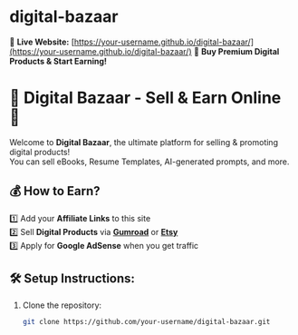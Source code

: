 # digital-bazaar
🔹 **Live Website:** [https://your-username.github.io/digital-bazaar/](https://your-username.github.io/digital-bazaar/)   🔹 **Buy Premium Digital Products &amp; Start Earning!** 
# 🎨 Digital Bazaar - Sell & Earn Online 🚀

Welcome to **Digital Bazaar**, the ultimate platform for selling & promoting digital products!  
You can sell eBooks, Resume Templates, AI-generated prompts, and more.  

## 💰 How to Earn?
1️⃣ Add your **Affiliate Links** to this site  
2️⃣ Sell **Digital Products** via **[Gumroad](https://gumroad.com/)** or **[Etsy](https://www.etsy.com/)**  
3️⃣ Apply for **Google AdSense** when you get traffic  

## 🛠 Setup Instructions:
1. Clone the repository:
   ```bash
   git clone https://github.com/your-username/digital-bazaar.git
